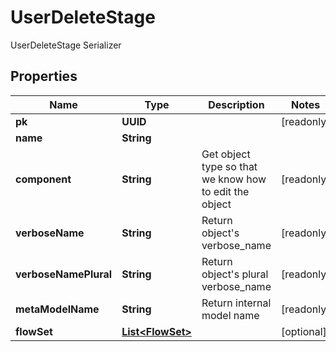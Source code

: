 

# UserDeleteStage

UserDeleteStage Serializer

## Properties

| Name | Type | Description | Notes |
|------------ | ------------- | ------------- | -------------|
|**pk** | **UUID** |  |  [readonly] |
|**name** | **String** |  |  |
|**component** | **String** | Get object type so that we know how to edit the object |  [readonly] |
|**verboseName** | **String** | Return object&#39;s verbose_name |  [readonly] |
|**verboseNamePlural** | **String** | Return object&#39;s plural verbose_name |  [readonly] |
|**metaModelName** | **String** | Return internal model name |  [readonly] |
|**flowSet** | [**List&lt;FlowSet&gt;**](FlowSet.md) |  |  [optional] |



